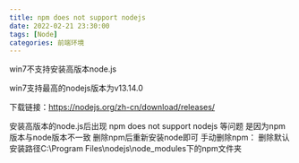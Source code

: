 ```yaml
---
title: npm does not support nodejs
date: 2022-02-21 23:30:00
tags: [Node]
categories: 前端环境
---
```


win7不支持安装高版本node.js

win7支持最高的nodejs版本为v13.14.0

<!-- more -->

下载链接：https://nodejs.org/zh-cn/download/releases/


安装高版本的node.js后出现 npm does not support nodejs 等问题
是因为npm版本与node版本不一致
删除npm后重新安装node即可
手动删除npm：
删除默认安装路径C:\Program Files\nodejs\node_modules下的npm文件夹

